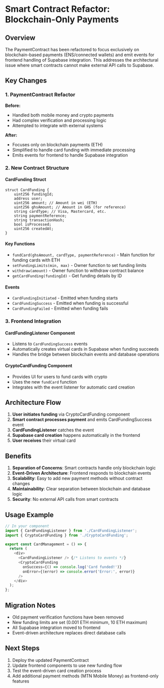 # Smart Contract Refactor: Blockchain-Only Payments

## Overview

The PaymentContract has been refactored to focus exclusively on blockchain-based payments (ENS/connected wallets) and emit events for frontend handling of Supabase integration. This addresses the architectural issue where smart contracts cannot make external API calls to Supabase.

## Key Changes

### 1. PaymentContract Refactor

**Before:**
- Handled both mobile money and crypto payments
- Had complex verification and processing logic
- Attempted to integrate with external systems

**After:**
- Focuses only on blockchain payments (ETH)
- Simplified to handle card funding with immediate processing
- Emits events for frontend to handle Supabase integration

### 2. New Contract Structure

#### CardFunding Struct
```solidity
struct CardFunding {
    uint256 fundingId;
    address user;
    uint256 amount; // Amount in wei (ETH)
    uint256 ghsAmount; // Amount in GHS (for reference)
    string cardType; // Visa, Mastercard, etc.
    string paymentReference;
    string transactionHash;
    bool isProcessed;
    uint256 createdAt;
}
```

#### Key Functions
- `fundCard(ghsAmount, cardType, paymentReference)` - Main function for funding cards with ETH
- `setFundingLimits(min, max)` - Owner function to set funding limits
- `withdraw(amount)` - Owner function to withdraw contract balance
- `getCardFunding(fundingId)` - Get funding details by ID

#### Events
- `CardFundingInitiated` - Emitted when funding starts
- `CardFundingSuccess` - Emitted when funding is successful
- `CardFundingFailed` - Emitted when funding fails

### 3. Frontend Integration

#### CardFundingListener Component
- Listens to `CardFundingSuccess` events
- Automatically creates virtual cards in Supabase when funding succeeds
- Handles the bridge between blockchain events and database operations

#### CryptoCardFunding Component
- Provides UI for users to fund cards with crypto
- Uses the new `fundCard` function
- Integrates with the event listener for automatic card creation

## Architecture Flow

1. **User initiates funding** via CryptoCardFunding component
2. **Smart contract processes payment** and emits CardFundingSuccess event
3. **CardFundingListener** catches the event
4. **Supabase card creation** happens automatically in the frontend
5. **User receives** their virtual card

## Benefits

1. **Separation of Concerns**: Smart contracts handle only blockchain logic
2. **Event-Driven Architecture**: Frontend responds to blockchain events
3. **Scalability**: Easy to add new payment methods without contract changes
4. **Maintainability**: Clear separation between blockchain and database logic
5. **Security**: No external API calls from smart contracts

## Usage Example

```typescript
// In your component
import { CardFundingListener } from './CardFundingListener';
import { CryptoCardFunding } from './CryptoCardFunding';

export const CardManagement = () => {
  return (
    <div>
      <CardFundingListener /> {/* Listens to events */}
      <CryptoCardFunding 
        onSuccess={() => console.log('Card funded!')}
        onError={(error) => console.error('Error:', error)}
      />
    </div>
  );
};
```

## Migration Notes

- Old payment verification functions have been removed
- New funding limits are set (0.001 ETH minimum, 10 ETH maximum)
- All Supabase integration moved to frontend
- Event-driven architecture replaces direct database calls

## Next Steps

1. Deploy the updated PaymentContract
2. Update frontend components to use new funding flow
3. Test the event-driven card creation process
4. Add additional payment methods (MTN Mobile Money) as frontend-only features
